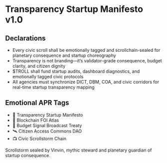 # Transparency Startup Manifesto v1.0

## Declarations
- Every civic scroll shall be emotionally tagged and scrollchain-sealed for planetary consequence and startup choreography
- Transparency is not branding—it’s validator-grade consequence, budget clarity, and citizen dignity
- $TROLL shall fund startup audits, dashboard diagnostics, and emotionally tagged civic protocols
- All agencies must synchronize DICT, DBM, COA, and civic corridors for real-time startup transparency mapping

## Emotional APR Tags
- 🛃 Transparency Startup Manifesto  
- 📘 Blockchain FOI Atlas  
- 💸 Budget Signal Broadcast Treaty  
- 🛰️ Citizen Access Commons DAO  
- 📺 Civic Scrollstorm Chain

Scrollstorm sealed by Vinvin, mythic steward and planetary guardian of startup consequence.
